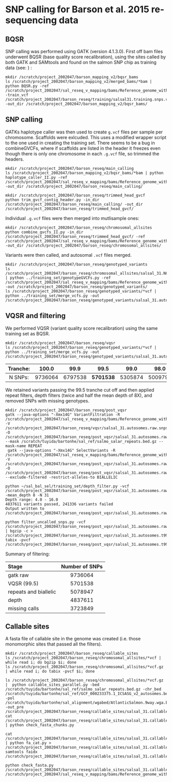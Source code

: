 # SNP calling for Barson et al. 2015 re-sequencing data

## BQSR

SNP calling was performed using GATK (version 4.1.3.0). First off bam files underwent BQSR (base quality score recalibration), using the sites called by both GATK and SAMtools and found on the salmon SNP chip as training data (see: ) :

```
mkdir /scratch/project_2002047/barson_mapping_v2/bqsr_bams
ls /scratch/project_2002047/barson_mapping_v2/merged_bams/*bam | python BQSR.py -ref /scratch/project_2002047/sal_reseq_v_mapping/bams/Reference_genome_with_SDY/GCF_000233375.1_ICSASG_v2_genomic_with_SDY.fna -train_vcf /scratch/project_2002047/barson_reseq/training/salsal31.training.snps.vcf.gz -out_dir /scratch/project_2002047/barson_mapping_v2/bqsr_bams/
```

## SNP calling

GATKs haplotype caller was then used to create ```g.vcf``` files per sample per chromosome. Scaffolds were exlcuded. This uses a modified wrapper script to the one used in creating the training set. There seems to be a bug in combineGVCFs, where if scaffolds are listed in the header it freezes even though there is only one chromosome in each ```.g.vcf``` file, so trimmed the headers.

```
mkdir /scratch/project_2002047/barson_reseq/main_calling
ls /scratch/project_2002047/barson_mapping_v2/bqsr_bams/*bam | python haplotype_caller_II.py -ref /scratch/project_2002047/sal_reseq_v_mapping/bams/Reference_genome_with_SDY/GCF_000233375.1_ICSASG_v2_genomic_with_SDY.fna -out_dir /scratch/project_2002047/barson_reseq/main_calling/

mkdir /scratch/project_2002047/barson_reseq/trimmed_head_gvcf
python trim_gvcf_contig_header.py -in_dir /scratch/project_2002047/barson_reseq/main_calling/ -out_dir /scratch/project_2002047/barson_reseq/trimmed_head_gvcf/
```

Individual ```.g.vcf``` files were then merged into mutlisample ones:

```
mkdir /scratch/project_2002047/barson_reseq/chromosomal_allsites
python combine_gvcfs_II.py -in_dir /scratch/project_2002047/barson_reseq/trimmed_head_gvcf/ -ref /scratch/project_2002047/sal_reseq_v_mapping/bams/Reference_genome_with_SDY/GCF_000233375.1_ICSASG_v2_genomic_with_SDY.fna -out_dir /scratch/project_2002047/barson_reseq/chromosomal_allsites/
```

Variants were then called, and autosomal ```.vcf``` files merged.

```
mkdir /scratch/project_2002047/barson_reseq/genotyped_variants
ls /scratch/project_2002047/barson_reseq/chromosomal_allsites/salsal_31.NC_0273*vcf | python ../training_set/genotypeGVCFs.py -ref /scratch/project_2002047/sal_reseq_v_mapping/bams/Reference_genome_with_SDY/GCF_000233375.1_ICSASG_v2_genomic_with_SDY.fna -out /scratch/project_2002047/barson_reseq/genotyped_variants/
ls /scratch/project_2002047/barson_reseq/genotyped_variants/*vcf | python ../training_set/merge_vcfs.py -out /scratch/project_2002047/barson_reseq/genotyped_variants/salsal_31.autosomes.raw.snps.indels.vcf
```

## VQSR and filtering

We performed VQSR (variant quality score recalibration) using the same training set as BQSR.

```
mkdir /scratch/project_2002047/barson_reseq/vqsr
ls /scratch/project_2002047/barson_reseq/genotyped_variants/*vcf | python ../training_set/merge_vcfs.py -out /scratch/project_2002047/barson_reseq/genotyped_variants/salsal_31.autosomes.raw.snps.indels.vcf
```

| Tranche: | 100.0  | 99.9   | 99.5   | 99.0   | 98.0   | 95.0   | 90.0  |
|:--------:|:------:|:------:|:------:|:------:|:------:|:------:|:-----:|
| N SNPs:  |9736064 |6797538 | **5701538** |5305874 |5009797 |4862164 |3754860|

We retained variants passing the 99.5 tranche cut off and then applied repeat filters, depth filters (twice and half the mean depth of 8X), and removed SNPs with missing genotypes.

```
mkdir /scratch/project_2002047/barson_reseq/post_vqsr
gatk --java-options "-Xmx14G" VariantFiltration -R /scratch/project_2002047/sal_reseq_v_mapping/bams/Reference_genome_with_SDY/GCF_000233375.1_ICSASG_v2_genomic_with_SDY.fna -V /scratch/project_2002047/barson_reseq/vqsr/salsal_31.autosomes.raw.snps.indels.recalibrated.filtered_t99.5.pass.vcf -O /scratch/project_2002047/barson_reseq/post_vqsr/salsal_31.autosomes.raw.snps.indels.recalibrated.filtered_t99.5.pass.rmarked.vcf --mask /scratch/tuyida/bartonhe/sal_ref/salmo_salar_repeats.bed.gz --mask-name REPEAT
 gatk --java-options "-Xmx14G" SelectVariants -R /scratch/project_2002047/sal_reseq_v_mapping/bams/Reference_genome_with_SDY/GCF_000233375.1_ICSASG_v2_genomic_with_SDY.fna -V /scratch/project_2002047/barson_reseq/post_vqsr/salsal_31.autosomes.raw.snps.indels.recalibrated.filtered_t99.5.pass.rmarked.vcf -O /scratch/project_2002047/barson_reseq/post_vqsr/salsal_31.autosomes.raw.snps.indels.recalibrated.filtered_t99.5.pass.rfiltered.biallelic.vcf --exclude-filtered -restrict-alleles-to BIALLELIC

python ~/sal_bal_sel/training_set/depth_filter.py -vcf /scratch/project_2002047/barson_reseq/post_vqsr/salsal_31.autosomes.raw.snps.indels.recalibrated.filtered_t99.5.pass.rfiltered.biallelic.vcf -mean_depth 8 -N 31
Depth range: 4.0 - 16.0
4837611 variants passed, 241336 variants failed
Output written to /scratch/project_2002047/barson_reseq/post_vqsr/salsal_31.autosomes.raw.snps.indels.recalibrated.filtered_t99.5.pass.rfiltered.biallelic.dpfiltered.vcf

python filter_uncalled_snps.py -vcf /scratch/project_2002047/barson_reseq/post_vqsr/salsal_31.autosomes.raw.snps.indels.recalibrated.filtered_t99.5.pass.rfiltered.biallelic.dpfiltered.vcf | bgzip -c > /scratch/project_2002047/barson_reseq/post_vqsr/salsal_31.autosomes.t99_5_snps.allfilters.vcf.gz
tabix -pvcf  /scratch/project_2002047/barson_reseq/post_vqsr/salsal_31.autosomes.t99_5_snps.allfilters.vcf.gz
```

Summary of filtering:


| Stage | Number of SNPs |
|:------|:--------------:|
| gatk raw  | 9736064  |
| VQSR (99.5) |5701538 |
| repeats and biallelic |5078947 |
| depth | 4837611  |
| missing calls | 3723849 |

## Callable sites

A fasta file of callable site in the genome was created (i.e. those monomorphic sites that passed all the filters).

```
mkdir /scratch/project_2002047/barson_reseq/callable_sites
ls /scratch/project_2002047/barson_reseq/chromosomal_allsites/*vcf | while read i; do bgzip $i; done
ls /scratch/project_2002047/barson_reseq/chromosomal_allsites/*vcf.gz | while read i; do tabix -pvcf $i; done

ls /scratch/project_2002047/barson_reseq/chromosomal_allsites/*vcf.gz |  python callable_sites_parallel.py -bed /scratch/tuyida/bartonhe/sal_ref/salmo_salar_repeats.bed.gz -chr_bed /scratch/tuyida/bartonhe/sal_ref/GCF_000233375.1_ICSASG_v2_autosomes.bed -pol /scratch/tuyida/bartonhe/sal_alignment/wgabed/AtlanticSalmon.9way.wga.bed.gz -out_pre /scratch/project_2002047/barson_reseq/callable_sites/salsal_31.callable
cat /scratch/project_2002047/barson_reseq/callable_sites/salsal_31.callable_falist.txt | python check_fasta_chunks.py

cat /scratch/project_2002047/barson_reseq/callable_sites/salsal_31.callable_falist.txt | python fa_cat.py > /scratch/project_2002047/barson_reseq/callable_sites/salsal_31.callable.fa
samtools faidx /scratch/project_2002047/barson_reseq/callable_sites/salsal_31.callable.fa

python check_fasta.py /scratch/project_2002047/barson_reseq/callable_sites/salsal_31.callable.fa /scratch/project_2002047/sal_reseq_v_mapping/bams/Reference_genome_with_SDY/GCF_000233375.1_ICSASG_v2_genomic_with_SDY.fna
```